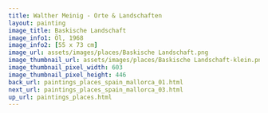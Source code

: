 ```yaml
---
title: Walther Meinig - Orte & Landschaften
layout: painting
image_title: Baskische Landschaft
image_info1: Öl, 1968
image_info2: [55 x 73 cm]
image_url: assets/images/places/Baskische Landschaft.png
image_thumbnail_url: assets/images/places/Baskische Landschaft-klein.png
image_thumbnail_pixel_width: 603
image_thumbnail_pixel_height: 446
back_url: paintings_places_spain_mallorca_01.html
next_url: paintings_places_spain_mallorca_03.html
up_url: paintings_places.html
---
```


